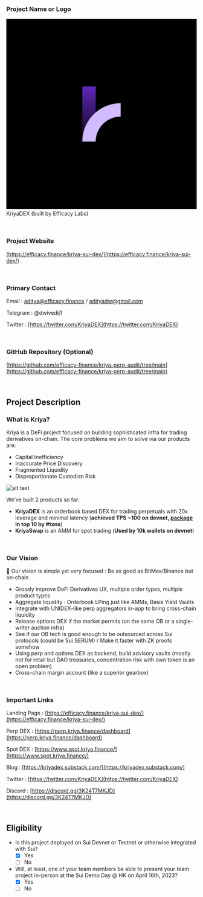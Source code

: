 ### Project Name or Logo

![alt text](../assets/kriya_dex_logo.png)
KriyaDEX (built by Efficacy Labs)

<br/>

### Project Website

[https://efficacy.finance/kriya-sui-dex/](https://efficacy.finance/kriya-sui-dex/)

<br/>

### Primary Contact

Email : aditya@efficacy.finance / adityadw@gmail.com

Telegram : @dwivedij1

Twitter : [https://twitter.com/KriyaDEX](https://twitter.com/KriyaDEX)

<br/>

### GitHub Repository (Optional)

[https://github.com/efficacy-finance/kriya-perp-audit/tree/main](https://github.com/efficacy-finance/kriya-perp-audit/tree/main)

<br/>

## Project Description

### What is Kriya?

Kriya is a DeFi project focused on building sophisticated infra for trading derivatives on-chain. The core problems we aim to solve via our products are:

- Capital Inefficiency
- Inaccurate Price Discovery
- Fragmented Liquidity
- Disproportionate Custodian Risk

![alt text](../assets/kriya_dex_ss.png)

We’ve built 2 products so far:

- **KriyaDEX** is an orderbook based DEX for trading perpetuals with 20x leverage and minimal latency (**achieved TPS ~100 on devnet, [package](https://suiscan.xyz/devnet/object/0xd8182f2f10e0163b780026149d89e5cd134327d4) in top 10 by #txns**)
- **KriyaSwap** is an AMM for spot trading (**Used by 10k wallets on devnet**)

<br/>

### Our Vision

<aside>
💪 Our vision is simple yet very focused : Be as good as BitMex/Binance but on-chain

</aside>

- Grossly improve DeFi Derivatives UX, multiple order types, multiple product types
- Aggregate liquidity : Orderbook LPing just like AMMs, Basis Yield Vaults
- Integrate with UNIDEX-like perp aggregators in-app to bring cross-chain liquidity
- Release options DEX if the market permits (on the same OB or a single-writer auction infra)
- See if our OB tech is good enough to be outsourced across Sui protocols (could be Sui SERUM) / Make it faster with ZK proofs somehow
- Using perp and options DEX as backend, build advisory vaults (mostly not for retail but DAO treasuries, concentration risk with own token is an open problem)
- Cross-chain margin account (like a superior gearbox)

<br/>

### Important Links

Landing Page : [https://efficacy.finance/kriya-sui-dex/](https://efficacy.finance/kriya-sui-dex/)

Perp DEX : [https://perp.kriya.finance/dashboard](https://perp.kriya.finance/dashboard)

Spot DEX : [https://www.spot.kriya.finance/](https://www.spot.kriya.finance/)

Blog : [https://kriyadex.substack.com/](https://kriyadex.substack.com/)

Twitter : [https://twitter.com/KriyaDEX](https://twitter.com/KriyaDEX)

Discord : [https://discord.gg/3K24T7MKJD](https://discord.gg/3K24T7MKJD)

<br/>

## Eligibility

- Is this project deployed on Sui Devnet or Testnet or otherwise integrated with Sui?
  - [x] Yes
  - [ ] No
- Will, at least, one of your team members be able to present your team project in-person at the Sui Demo Day @ HK on April 16th, 2023?
  - [x] Yes
  - [ ] No
